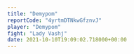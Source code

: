 ```yaml
---
title: "Demypom"
reportCode: "4yrtmDTNkwGfznvJ"
player: "Demypom"
fight: "Lady Vashj"
date: 2021-10-10T19:09:02.718000+00:00
---
```

